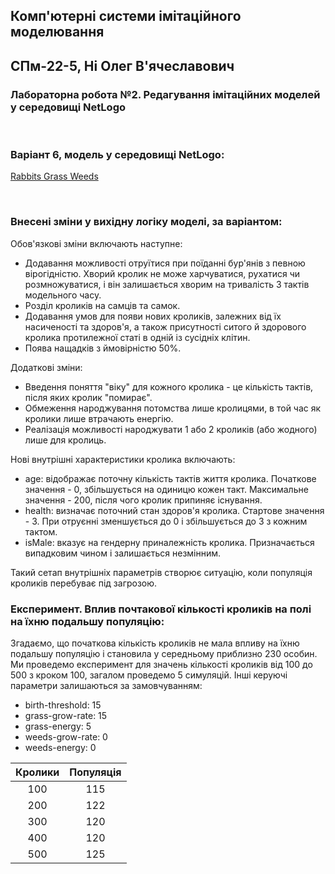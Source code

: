 ## Комп'ютерні системи імітаційного моделювання
## СПм-22-5, **Ні Олег В'ячеславович**
### Лабораторна робота №**2**. Редагування імітаційних моделей у середовищі NetLogo

<br>

### Варіант 6, модель у середовищі NetLogo:
[Rabbits Grass Weeds](https://www.netlogoweb.org/launch#http://www.netlogoweb.org/assets/modelslib/Sample%20Models/Biology/Rabbits%20Grass%20Weeds.nlogo)

<br>

### Внесені зміни у вихідну логіку моделі, за варіантом:

Обов'язкові зміни включають наступне:

- Додавання можливості отруїтися при поїданні бур'янів з певною вірогідністю. Хворий кролик не може харчуватися, рухатися чи розмножуватися, і він залишається хворим на тривалість 3 тактів модельного часу.
- Розділ кроликів на самців та самок.
- Додавання умов для появи нових кроликів, залежних від їх насиченості та здоров'я, а також присутності ситого й здорового кролика протилежної статі в одній із сусідніх клітин.
- Поява нащадків з ймовірністю 50%.

Додаткові зміни:

- Введення поняття "віку" для кожного кролика - це кількість тактів, після яких кролик "помирає".
- Обмеження народжування потомства лише кролицями, в той час як кролики лише втрачають енергію.
- Реалізація можливості народжувати 1 або 2 кроликів (або жодного) лише для кролиць.

Нові внутрішні характеристики кролика включають:

- age: відображає поточну кількість тактів життя кролика. Початкове значення - 0, збільшується на одиницю кожен такт. Максимальне значення - 200, після чого кролик припиняє існування.
- health: визначає поточний стан здоров'я кролика. Стартове значення - 3. При отруєнні зменшується до 0 і збільшується до 3 з кожним тактом.
- isMale: вказує на гендерну приналежність кролика. Призначається випадковим чином і залишається незмінним.

Такий сетап внутрішніх параметрів створює ситуацію, коли популяція кроликів перебуває під загрозою.

### Експеримент. Вплив почтакової кількості кроликів на полі на їхню подальшу популяцію:

Згадаємо, що початкова кількість кроликів не мала впливу на їхню подальшу популяцію і становила у середньому приблизно 230 особин. Ми проведемо експеримент для значень кількості кроликів від 100 до 500 з кроком 100, загалом проведемо 5 симуляцій. Інші керуючі параметри залишаються за замовчуванням:

- birth-threshold: 15
- grass-grow-rate: 15
- grass-energy: 5
- weeds-grow-rate: 0
- weeds-energy: 0

| Кролики | Популяція |
| :---: | :---: |
| 100 | 115 |
| 200 | 122 |
| 300 | 120 |
| 400 | 120 |
| 500 | 125 |
